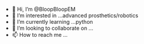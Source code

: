- 👋 Hi, I’m @BloopBloopEM
- 👀 I’m interested in ...advanced prosthetics/robotics
- 🌱 I’m currently learning ...python
- 💞️ I’m looking to collaborate on ...
- 📫 How to reach me ...

<!---
BloopBloopEM/BloopBloopEM is a ✨ special ✨ repository because its `README.md` (this file) appears on your GitHub profile.
You can click the Preview link to take a look at your changes.
--->
